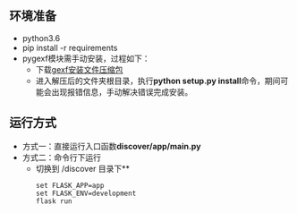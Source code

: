 ## 环境准备
- python3.6
- pip install -r requirements 
- pygexf模块需手动安装，过程如下：
  - 下载[gexf安装文件压缩包](https://github.com/paulgirard/pygexf)
  - 进入解压后的文件夹根目录，执行**python setup.py install**命令，期间可能会出现报错信息，手动解决错误完成安装。
## 运行方式
- 方式一：直接运行入口函数**discover/app/main.py**
- 方式二：命令行下运行
  - 切换到 /discover 目录下**
    ```
    set FLASK_APP=app
    set FLASK_ENV=development
    flask run
    ```

